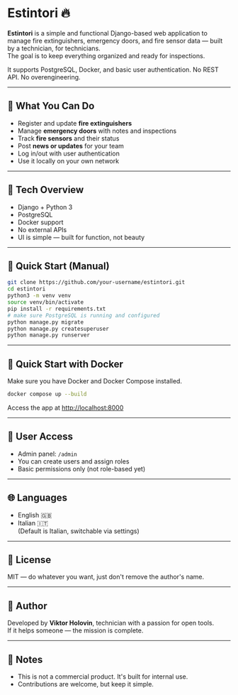 # Estintori 🔥

**Estintori** is a simple and functional Django-based web application to manage fire extinguishers, emergency doors, and fire sensor data — built by a technician, for technicians.  
The goal is to keep everything organized and ready for inspections.

It supports PostgreSQL, Docker, and basic user authentication. No REST API. No overengineering.

---

## 🔧 What You Can Do

- Register and update **fire extinguishers**
- Manage **emergency doors** with notes and inspections
- Track **fire sensors** and their status
- Post **news or updates** for your team
- Log in/out with user authentication
- Use it locally on your own network

---

## 🧱 Tech Overview

- Django + Python 3
- PostgreSQL
- Docker support
- No external APIs
- UI is simple — built for function, not beauty

---

## 🚀 Quick Start (Manual)

```bash
git clone https://github.com/your-username/estintori.git
cd estintori
python3 -m venv venv
source venv/bin/activate
pip install -r requirements.txt
# make sure PostgreSQL is running and configured
python manage.py migrate
python manage.py createsuperuser
python manage.py runserver
```

---

## 🐳 Quick Start with Docker

Make sure you have Docker and Docker Compose installed.

```bash
docker compose up --build
```

Access the app at [http://localhost:8000](http://localhost:8000)

---

## 🔐 User Access

- Admin panel: `/admin`
- You can create users and assign roles
- Basic permissions only (not role-based yet)

---

## 🌐 Languages

- English 🇬🇧  
- Italian 🇮🇹  
(Default is Italian, switchable via settings)

---

## 📄 License

MIT — do whatever you want, just don't remove the author's name.

---

## 👷 Author

Developed by **Viktor Holovin**, technician with a passion for open tools.  
If it helps someone — the mission is complete.

---

## 📝 Notes

- This is not a commercial product. It's built for internal use.
- Contributions are welcome, but keep it simple.
